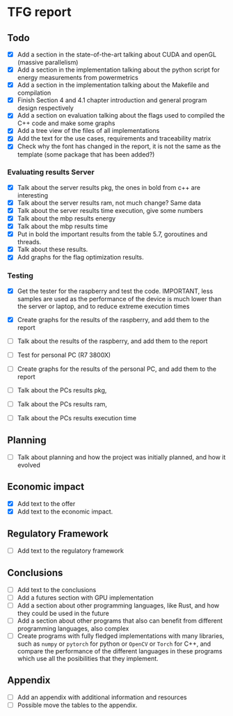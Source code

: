 # TFG report

## Todo
- [x] Add a section in the state-of-the-art talking about CUDA and openGL (massive parallelism)
- [x] Add a section in the implementation talking about the python script for energy measurements from powermetrics
- [x] Add a section in the implementation talking about the Makefile and compilation
- [x] Finish Section 4 and 4.1 chapter introduction and general program design respectively 
- [x] Add a section on evaluation talking about the flags used to compiled the C++ code and make some graphs
- [x] Add a tree view of the files of all implementations
- [x] Add the text for the use cases, requirements and traceability matrix
- [x] Check why the font has changed in the report, it is not the same as the template (some package that has been added?)

### Evaluating results Server
- [x] Talk about the server results pkg, the ones in bold from c++ are interesting
- [x] Talk about the server results ram, not much change? Same data
- [x] Talk about the server results time execution, give some numbers 
- [x] Talk about the mbp results energy
- [x] Talk about the mbp results time
- [x] Put in bold the important results from the table 5.7, goroutines and threads.
- [x] Talk about these results.
- [x] Add graphs for the flag optimization results.

### Testing
- [x] Get the tester for the raspberry and test the code. IMPORTANT, less samples are used as the performance of the device is much lower than the server or laptop, and to reduce extreme execution times

- [x] Create graphs for the results of the raspberry, and add them to the report
- [ ] Talk about the results of the raspberry, and add them to the report

- [ ] Test for personal PC (R7 3800X)
- [ ] Create graphs for the results of the personal PC, and add them to the report
- [ ] Talk about the PCs results pkg, 
- [ ] Talk about the PCs results ram, 
- [ ] Talk about the PCs results execution time 

## Planning
- [ ] Talk about planning and how the project was initially planned, and how it evolved

## Economic impact
- [x] Add text to the offer
- [x] Add text to the economic impact.

## Regulatory Framework
- [ ] Add text to the regulatory framework

## Conclusions
- [ ] Add text to the conclusions
- [ ] Add a futures section with GPU implementation
- [ ] Add a section about other programming languages, like Rust, and how they could be used in the future
- [ ] Add a section about other programs that also can benefit from different programming languages, also complex
- [ ] Create programs with fully fledged implementations with many libraries, such as `numpy` or `pytorch` for python or `OpenCV` or `Torch` for C++, and compare the performance of the different languages in these programs which use all the posibilities that they implement.

## Appendix
- [ ] Add an appendix with additional information and resources
- [ ] Possible move the tables to the appendix.